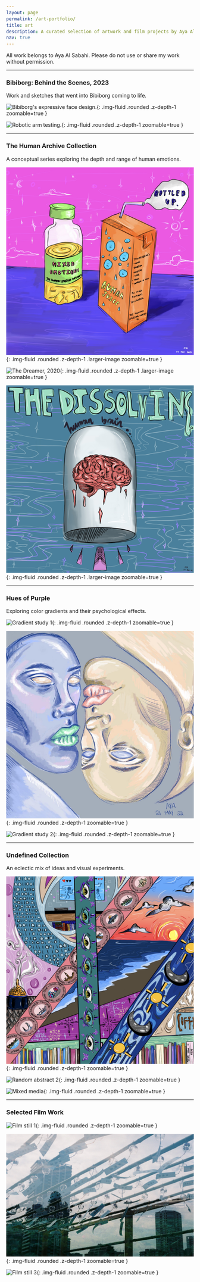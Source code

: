 ```yaml
---
layout: page
permalink: /art-portfolio/
title: art
description: A curated selection of artwork and film projects by Aya Al Sabahi.
nav: true
---
```


All work belongs to Aya Al Sabahi. Please do not use or share my work without permission.

---

### Bibiborg: Behind the Scenes, 2023
Work and sketches that went into Bibiborg coming to life.

![Bibiborg's expressive face design.](assets/img/bibiface.png){: .img-fluid .rounded .z-depth-1 zoomable=true }

![Robotic arm testing.](assets/img/bibibackground.png){: .img-fluid .rounded .z-depth-1 zoomable=true }

---

### The Human Archive Collection
A conceptual series exploring the depth and range of human emotions.

![Emotionally constipated.](assets/img/ha1.jpg){: .img-fluid .rounded .z-depth-1 .larger-image zoomable=true }

![The Dreamer, 2020](assets/img/ha2.jpg){: .img-fluid .rounded .z-depth-1 .larger-image zoomable=true }

![Yin and Yang, 2022](assets/img/ha3.jpg){: .img-fluid .rounded .z-depth-1 .larger-image zoomable=true }

---

### Hues of Purple
Exploring color gradients and their psychological effects.

![Gradient study 1](assets/img/p2.png){: .img-fluid .rounded .z-depth-1 zoomable=true }

![Abstract purple hues](assets/img/b1.JPG){: .img-fluid .rounded .z-depth-1 zoomable=true }

![Gradient study 2](assets/img/p1.png){: .img-fluid .rounded .z-depth-1 zoomable=true }

---

### Undefined Collection
An eclectic mix of ideas and visual experiments.

![Random abstract 1](assets/img/r1.jpg){: .img-fluid .rounded .z-depth-1 zoomable=true }

![Random abstract 2](assets/img/r2.png){: .img-fluid .rounded .z-depth-1 zoomable=true }

![Mixed media](assets/img/mixed.jpg){: .img-fluid .rounded .z-depth-1 zoomable=true }

---

### Selected Film Work

![Film still 1](assets/img/fuji400-nov24.JPG){: .img-fluid .rounded .z-depth-1 zoomable=true }

![Film still 2](assets/img/japan.JPG){: .img-fluid .rounded .z-depth-1 zoomable=true }

![Film still 3](assets/img/fuji400-1-nov24.JPG){: .img-fluid .rounded .z-depth-1 zoomable=true }
